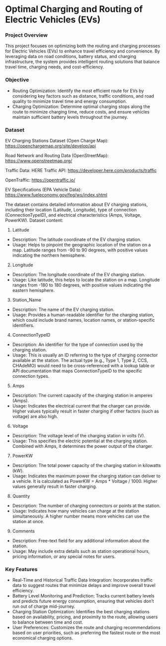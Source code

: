 # Optimal Charging and Routing of Electric Vehicles (EVs)

### Project Overview

This project focuses on optimizing both the routing and charging processes for Electric Vehicles (EVs) to enhance travel efficiency and convenience. By leveraging data on road conditions, battery status, and charging infrastructure, the system provides intelligent routing solutions that balance travel time, charging needs, and cost-efficiency.

### Objective

- Routing Optimization: Identify the most efficient route for EVs by considering key factors such as distance, traffic conditions, and road quality to minimize travel time and energy consumption.
- Charging Optimization: Determine optimal charging stops along the route to minimize charging time, reduce costs, and ensure vehicles maintain sufficient battery levels throughout the journey.

### Dataset

EV Charging Stations Dataset (Open Charge Map):
https://openchargemap.org/site/develop/api

Road Network and Routing Data (OpenStreetMap):
https://www.openstreetmap.org/

Traffic Data:
HERE Traffic API: https://developer.here.com/products/traffic

OpenTraffic: https://opentraffic.io/

EV Specifications (EPA Vehicle Data):
https://www.fueleconomy.gov/feg/ws/index.shtml

The dataset contains detailed information about EV charging stations, including their location (Latitude, Longitude), type of connection (ConnectionTypeID), and electrical characteristics (Amps, Voltage, PowerKW).
Dataset content:

1. Latitude
- Description: The latitude coordinate of the EV charging station.
- Usage: Helps to pinpoint the geographic location of the station on a map. Latitude ranges from -90 to 90 degrees, with positive values indicating the northern hemisphere.
2. Longitude
- Description: The longitude coordinate of the EV charging station.
- Usage: Like latitude, this helps to locate the station on a map. Longitude ranges from -180 to 180 degrees, with positive values indicating the eastern hemisphere.
3. Station_Name
- Description: The name of the EV charging station.
- Usage: Provides a human-readable identifier for the charging station, which could include brand names, location names, or station-specific identifiers.
4. ConnectionTypeID
- Description: An identifier for the type of connection used by the charging station.
- Usage: This is usually an ID referring to the type of charging connector available at the station. The actual type (e.g., Type 1, Type 2, CCS, CHAdeMO) would need to be cross-referenced with a lookup table or API documentation that maps ConnectionTypeID to the specific connection types.
5. Amps
- Description: The current capacity of the charging station in amperes (Amps).
- Usage: Indicates the electrical current that the charger can provide. Higher values typically result in faster charging if other factors (such as voltage) are also high.
6. Voltage
- Description: The voltage level of the charging station in volts (V).
- Usage: This specifies the electric potential at the charging station. Combined with Amps, it determines the power output of the charger.
7. PowerKW
- Description: The total power capacity of the charging station in kilowatts (kW).
- Usage: Indicates the maximum power the charging station can deliver to a vehicle. It is calculated as PowerKW = Amps * Voltage / 1000. Higher values generally result in faster charging.
8. Quantity
- Description: The number of charging connectors or points at the station.
- Usage: Indicates how many vehicles can charge at the station simultaneously. A higher number means more vehicles can use the station at once.
9. Comments
- Description: Free-text field for any additional information about the station.
- Usage: May include extra details such as station operational hours, pricing information, or any special notes for users.


### Key Features

- Real-Time and Historical Traffic Data Integration: Incorporates traffic data to suggest routes that minimize delays and improve overall travel efficiency.
- Battery Level Monitoring and Prediction: Tracks current battery levels and predicts future energy consumption, ensuring that vehicles don’t run out of charge mid-journey.
- Charging Station Optimization: Identifies the best charging stations based on availability, pricing, and proximity to the route, allowing users to balance between time and cost.
- User Preferences: Customizes the route and charging recommendations based on user priorities, such as preferring the fastest route or the most economical charging options.  
